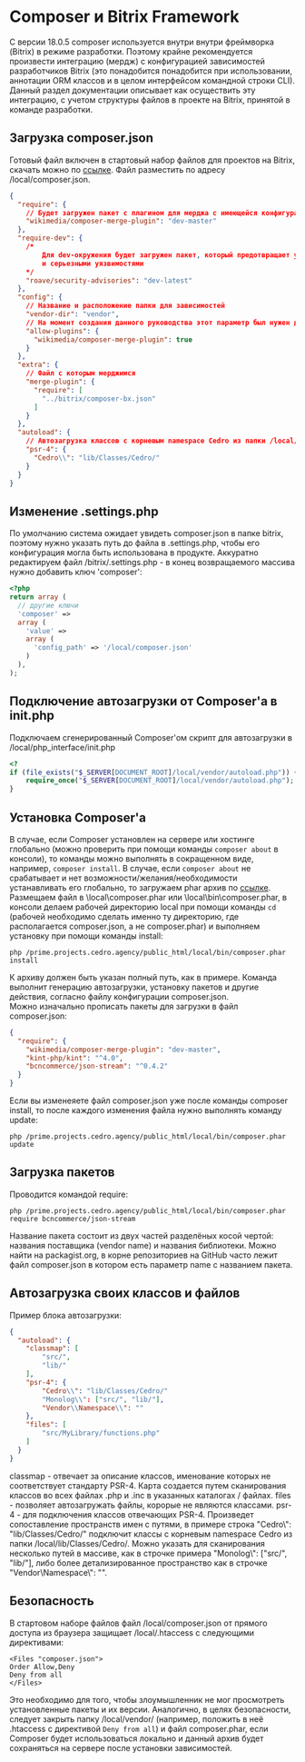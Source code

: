# Composer и Bitrix Framework #

C версии 18.0.5 composer используется внутри внутри фреймворка (Bitrix) в режиме разработки. Поэтому крайне рекомендуется произвести интеграцию (мердж) с конфигурацией зависимостей разработчиков Bitrix (это понадобится понадобится при использовании, аннотации ORM классов и в целом интерфейсом командной строки CLI). Данный раздел документации описывает как осуществить эту интеграцию, с учетом структуры файлов в проекте на Bitrix, принятой в команде разработки.

## Загрузка composer.json ##
Готовый файл включен в стартовый набор файлов для проектов на Bitrix, скачать можно по [ссылке](https://github.com/CedroAgency/backend_bx_starter_pack). Файл разместить по адресу
/local/composer.json.
```json
{
  "require": {
    // Будет загружен пакет с плагином для мерджа с имеющейся конфигурацией
    "wikimedia/composer-merge-plugin": "dev-master"
  },
  "require-dev": {
    /* 
        Для dev-окружения будет загружен пакет, который предотвращает установку зависимостей с известными 
        и серьезными уязвимостями
    */
    "roave/security-advisories": "dev-latest"
  },
  "config": {
    // Название и расположение папки для зависимостей
    "vendor-dir": "vendor",
    // На момент создания данного руководства этот параметр был нужен для установки плагина для мерджа
    "allow-plugins": {
      "wikimedia/composer-merge-plugin": true
    }
  },
  "extra": {
    // Файл с которым мерджимся
    "merge-plugin": {
      "require": [
        "../bitrix/composer-bx.json"
      ]
    }
  },
  "autoload": {
    // Автозагрузка классов с корневым namespace Cedro из папки /local/lib/Classes/Cedro/
    "psr-4": {
      "Cedro\\": "lib/Classes/Cedro/"
    }
  }
}
```
## Изменение .settings.php ##
По умолчанию система ожидает увидеть composer.json в папке bitrix, поэтому нужно указать путь до файла в .settings.php, чтобы его конфигурация могла быть использована в продукте.
Аккуратно редактируем файл /bitrix/.settings.php - в конец возвращаемого массива нужно добавить ключ 'composer':
```php
<?php
return array (
  // другие ключи    
  'composer' => 
  array (
    'value' => 
    array (
      'config_path' => '/local/composer.json'
    )
  ),
);
```
## Подключение автозагрузки от Composer'a в init.php ##
Подключаем сгенерированный Composer'ом скрипт для автозагрузки в /local/php_interface/init.php
```php
<?
if (file_exists("$_SERVER[DOCUMENT_ROOT]/local/vendor/autoload.php")) {
    require_once("$_SERVER[DOCUMENT_ROOT]/local/vendor/autoload.php");
}
```
## Установка Composer'а ##
В случае, если Composer установлен на сервере или хостинге глобально (можно проверить при помощи команды `composer about` в консоли), то команды можно выполнять в сокращенном виде, например, `composer install`. В случае, если `composer about` не срабатывает и нет возможности/желания/необходимости устанавливать его глобально, то загружаем phar архив по [ссылке](https://getcomposer.org/download/latest-stable/composer.phar). Размещаем файл в \local\composer.phar или \local\bin\composer.phar, в консоли делаем рабочей директорию local при помощи команды `cd` (рабочей необходимо сделать именно ту директорию, где располагается composer.json, а не composer.phar) и выполняем установку при помощи команды install:
```
php /prime.projects.cedro.agency/public_html/local/bin/composer.phar install
```
К архиву должен быть указан полный путь, как в примере. Команда выполнит генерацию автозагрузки, установку пакетов и другие действия, согласно файлу конфигурации composer.json.  
Можно изначально прописать пакеты для загрузки в файл composer.json:
```json
{
  "require": {
    "wikimedia/composer-merge-plugin": "dev-master",
    "kint-php/kint": "^4.0",
    "bcncommerce/json-stream": "^0.4.2"
  }
}
```
Если вы изменеяете файл composer.json уже после команды composer install, то после каждого изменения файла нужно выполнять команду update:
```
php /prime.projects.cedro.agency/public_html/local/bin/composer.phar update
```
## Загрузка пакетов ##
Проводится командой require:
```
php /prime.projects.cedro.agency/public_html/local/bin/composer.phar require bcncommerce/json-stream
```
Название пакета состоит из двух частей разделёных косой чертой: названия поставщика (vendor name) и названия библиотеки. Можно найти на packagist.org, в корне репозиториев на GitHub часто лежит файл composer.json в котором есть параметр name с названием пакета.
## Автозагрузка своих классов и файлов ##
Пример блока автозагрузки:
```json
{
  "autoload": {
    "classmap": [
        "src/", 
        "lib/"
    ],
    "psr-4": {
        "Cedro\\": "lib/Classes/Cedro/"
        "Monolog\\": ["src/", "lib/"],
        "Vendor\\Namespace\\": ""
    },
    "files": [
        "src/MyLibrary/functions.php"
    ]
  }
}
```
classmap - отвечает за описание классов, именование которых не соответствует стандарту PSR-4. Карта создается путем сканирования классов во всех файлах .php и .inc в указанных каталогах / файлах.
files - позволяет автозагружать файлы, корорые не являются классами.
psr-4 - для подключения классов отвечающих PSR-4. Произведет сопоставление пространств имен с путями, в примере строка "Cedro\\": "lib/Classes/Cedro/" подключит классы с корневым namespace Cedro из папки /local/lib/Classes/Cedro/. Можно указать для сканирования несколько путей в массиве, как в строчке примера "Monolog\\": ["src/", "lib/"], либо более детализированное пространство как в строчке "Vendor\\Namespace\\": "".
## Безопасность ##
В стартовом наборе файлов файл /local/composer.json от прямого доступа из браузера защищает /local/.htaccess c следующими директивами:
```
<Files "composer.json">
Order Allow,Deny
Deny from all
</Files>
```
Это необходимо для того, чтобы злоумышленник не мог просмотреть установленные пакеты и их версии.
Аналогично, в целях безопасности, следует закрыть папку /local/vendor/ (например, положить в неё .htaccess с директивой `Deny from all`) и файл composer.phar, если Composer будет использоваться локально и данный архив будет сохраняться на сервере после установки зависимостей.